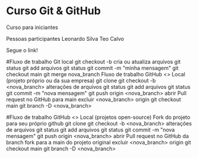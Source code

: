 # Curso Git & GitHub
Curso para iniciantes

Pessoas participantes
Leonardo Silva
Teo Calvo

Segue o link!

#Fluxo de trabalho Git local
git checkout -b
cria ou atualiza arquivos
git status
git add arquivos
git status
git commit -m "minha mensagem"
git checkout main
git merge nova_branch
Fluxo de trabalho GitHub <> Local (projeto próprio ou da sua empresa)
git clone
git checkout -b <nova_branch>
alterações de arquivos
git status
git add arquivos
git status
git commit -m "nova mensagem"
git push origin <nova_branch>
abrir Pull request no GitHub para main
excluir <nova_branch> origin
git checkout main
git branch -D <nova_branch>

#Fluxo de trabalho GitHub <> Local (projetos open-source)
Fork do projeto para seu próprio github
git clone
git checkout -b <nova_branch>
alterações de arquivos
git status
git add arquivos
git status
git commit -m "nova mensagem"
git push origin <nova_branch>
abrir Pull request no GitHub da branch fork para a main do projeto original
excluir <nova_branch> origin
git checkout main
git branch -D <nova_branch>